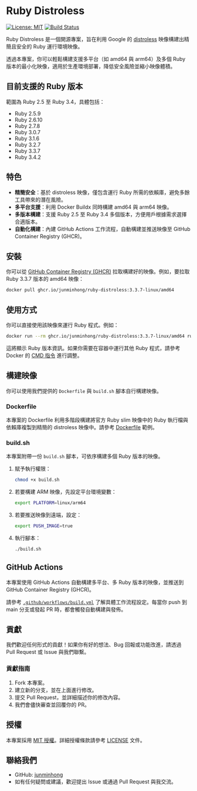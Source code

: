 # Ruby Distroless
[![License: MIT](https://img.shields.io/badge/License-MIT-blue.svg)](LICENSE)
[![Build Status](https://github.com/junminhong/ruby-distroless/actions/workflows/build.yml/badge.svg)](https://github.com/junminhong/ruby-distroless/actions)

Ruby Distroless 是一個開源專案，旨在利用 Google 的 [distroless](https://github.com/GoogleContainerTools/distroless) 映像構建出精簡且安全的 Ruby 運行環境映像。

透過本專案，你可以輕鬆構建支援多平台（如 amd64 與 arm64）及多個 Ruby 版本的最小化映像，適用於生產環境部署，降低安全風險並縮小映像體積。

## 目前支援的 Ruby 版本
範圍為 Ruby 2.5 至 Ruby 3.4，具體包括：
- Ruby 2.5.9
- Ruby 2.6.10
- Ruby 2.7.8
- Ruby 3.0.7
- Ruby 3.1.6
- Ruby 3.2.7
- Ruby 3.3.7
- Ruby 3.4.2

## 特色
- **精簡安全**：基於 distroless 映像，僅包含運行 Ruby 所需的依賴庫，避免多餘工具帶來的潛在風險。
- **多平台支援**：利用 Docker Buildx 同時構建 amd64 與 arm64 映像。
- **多版本構建**：支援 Ruby 2.5 至 Ruby 3.4 多個版本，方便用戶根據需求選擇合適版本。
- **自動化構建**：內建 GitHub Actions 工作流程，自動構建並推送映像至 GitHub Container Registry (GHCR)。

## 安裝
你可以從 [GitHub Container Registry (GHCR)](https://ghcr.io) 拉取構建好的映像。例如，要拉取 Ruby 3.3.7 版本的 amd64 映像：

```bash
docker pull ghcr.io/junminhong/ruby-distroless:3.3.7-linux/amd64
```

## 使用方式
你可以直接使用該映像來運行 Ruby 程式。例如：

```bash
docker run --rm ghcr.io/junminhong/ruby-distroless:3.3.7-linux/amd64 ruby -v
```

這將顯示 Ruby 版本資訊。如果你需要在容器中運行其他 Ruby 程式，請參考 Docker 的 [CMD 指令](https://docs.docker.com/engine/reference/builder/#cmd) 進行調整。

## 構建映像
你可以使用我們提供的 `Dockerfile` 與 `build.sh` 腳本自行構建映像。

### Dockerfile
本專案的 Dockerfile 利用多階段構建將官方 Ruby slim 映像中的 Ruby 執行檔與依賴庫複製到精簡的 distroless 映像中。請參考 [Dockerfile](./Dockerfile) 範例。

### build.sh
本專案附帶一份 `build.sh` 腳本，可依序構建多個 Ruby 版本的映像。

1. 賦予執行權限：
   ```bash
   chmod +x build.sh
   ```
2. 若要構建 ARM 映像，先設定平台環境變數：
   ```bash
   export PLATFORM=linux/arm64
   ```
3. 若要推送映像到遠端，設定：
   ```bash
   export PUSH_IMAGE=true
   ```
4. 執行腳本：
   ```bash
   ./build.sh
   ```

## GitHub Actions
本專案使用 GitHub Actions 自動構建多平台、多 Ruby 版本的映像，並推送到 GitHub Container Registry (GHCR)。

請參考 [`.github/workflows/build.yml`](./.github/workflows/build.yml) 了解具體工作流程設定。每當你 push 到 main 分支或發起 PR 時，都會觸發自動構建與發佈。

## 貢獻
我們歡迎任何形式的貢獻！如果你有好的想法、Bug 回報或功能改進，請透過 Pull Request 或 Issue 與我們聯繫。

### 貢獻指南
1. Fork 本專案。
2. 建立新的分支，並在上面進行修改。
3. 提交 Pull Request，並詳細描述你的修改內容。
4. 我們會儘快審查並回覆你的 PR。

## 授權
本專案採用 [MIT 授權](LICENSE.md)。詳細授權條款請參考 [LICENSE](LICENSE.md) 文件。

## 聯絡我們
- GitHub: [junminhong](https://github.com/junminhong)
- 如有任何疑問或建議，歡迎提出 Issue 或通過 Pull Request 與我交流。
